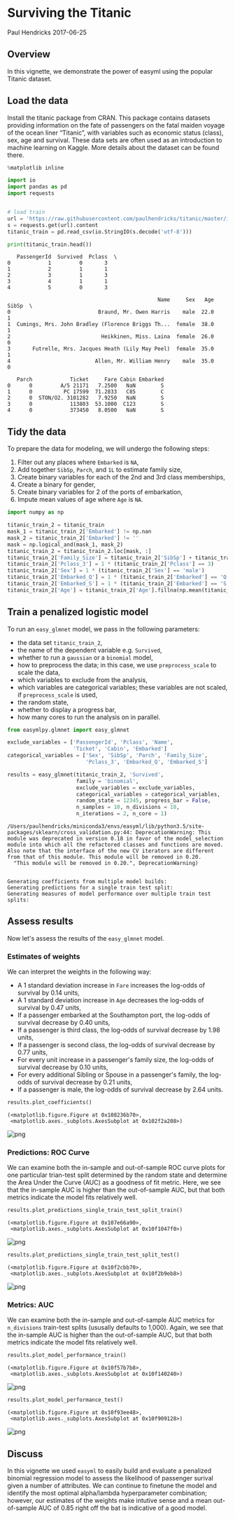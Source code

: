 
# Surviving the Titanic

Paul Hendricks
2017-06-25

## Overview

In this vignette, we demonstrate the power of easyml using the popular Titanic dataset.

## Load the data

Install the titanic package from CRAN. This package contains datasets providing information on the fate of passengers on the fatal maiden voyage of the ocean liner “Titanic”, with variables such as economic status (class), sex, age and survival. These data sets are often used as an introduction to machine learning on Kaggle. More details about the dataset can be found there.



```python
%matplotlib inline
```


```python
import io
import pandas as pd
import requests


# load train
url = 'https://raw.githubusercontent.com/paulhendricks/titanic/master/inst/data-raw/train.csv'
s = requests.get(url).content
titanic_train = pd.read_csv(io.StringIO(s.decode('utf-8')))
```


```python
print(titanic_train.head())
```

       PassengerId  Survived  Pclass  \
    0            1         0       3   
    1            2         1       1   
    2            3         1       3   
    3            4         1       1   
    4            5         0       3   
    
                                                    Name     Sex   Age  SibSp  \
    0                            Braund, Mr. Owen Harris    male  22.0      1   
    1  Cumings, Mrs. John Bradley (Florence Briggs Th...  female  38.0      1   
    2                             Heikkinen, Miss. Laina  female  26.0      0   
    3       Futrelle, Mrs. Jacques Heath (Lily May Peel)  female  35.0      1   
    4                           Allen, Mr. William Henry    male  35.0      0   
    
       Parch            Ticket     Fare Cabin Embarked  
    0      0         A/5 21171   7.2500   NaN        S  
    1      0          PC 17599  71.2833   C85        C  
    2      0  STON/O2. 3101282   7.9250   NaN        S  
    3      0            113803  53.1000  C123        S  
    4      0            373450   8.0500   NaN        S  


## Tidy the data

To prepare the data for modeling, we will undergo the following steps:

1. Filter out any places where `Embarked` is `NA`, 
2. Add together `SibSp`, `Parch`, and `1L` to estimate family size,
3. Create binary variables for each of the 2nd and 3rd class memberships, 
4. Create a binary for gender, 
5. Create binary variables for 2 of the ports of embarkation, 
6. Impute mean values of age where `Age` is `NA`.


```python
import numpy as np

titanic_train_2 = titanic_train
mask_1 = titanic_train_2['Embarked'] != np.nan
mask_2 = titanic_train_2['Embarked'] != ''
mask = np.logical_and(mask_1, mask_2)
titanic_train_2 = titanic_train_2.loc[mask, :]
titanic_train_2['Family_Size'] = titanic_train_2['SibSp'] + titanic_train_2['Parch'] + 1
titanic_train_2['Pclass_3'] = 1 * (titanic_train_2['Pclass'] == 3)
titanic_train_2['Sex'] = 1 * (titanic_train_2['Sex'] == 'male')
titanic_train_2['Embarked_Q'] = 1 * (titanic_train_2['Embarked'] == 'Q')
titanic_train_2['Embarked_S'] = 1 * (titanic_train_2['Embarked'] == 'S')
titanic_train_2['Age'] = titanic_train_2['Age'].fillna(np.mean(titanic_train_2['Age']))
```

## Train a penalized logistic model

To run an `easy_glmnet` model, we pass in the following parameters:

* the data set `titanic_train_2`,
* the name of the dependent variable e.g. `Survived`,
* whether to run a `gaussian` or a `binomial` model, 
* how to preprocess the data; in this case, we use `preprocess_scale` to scale the data, 
* which variables to exclude from the analysis, 
* which variables are categorical variables; these variables are not scaled, if `preprocess_scale` is used, 
* the random state, 
* whether to display a progress bar, 
* how many cores to run the analysis on in parallel.


```python
from easymlpy.glmnet import easy_glmnet

exclude_variables = ['PassengerId', 'Pclass', 'Name',
                     'Ticket', 'Cabin', 'Embarked']
categorical_variables = ['Sex', 'SibSp', 'Parch', 'Family_Size',
                         'Pclass_3', 'Embarked_Q', 'Embarked_S']

results = easy_glmnet(titanic_train_2, 'Survived',
                      family = 'binomial',
                      exclude_variables = exclude_variables,
                      categorical_variables = categorical_variables,
                      random_state = 12345, progress_bar = False,
                      n_samples = 10, n_divisions = 10,
                      n_iterations = 2, n_core = 1)
```

    /Users/paulhendricks/miniconda3/envs/easyml/lib/python3.5/site-packages/sklearn/cross_validation.py:44: DeprecationWarning: This module was deprecated in version 0.18 in favor of the model_selection module into which all the refactored classes and functions are moved. Also note that the interface of the new CV iterators are different from that of this module. This module will be removed in 0.20.
      "This module will be removed in 0.20.", DeprecationWarning)


    Generating coefficients from multiple model builds:
    Generating predictions for a single train test split:
    Generating measures of model performance over multiple train test splits:


## Assess results

Now let's assess the results of the `easy_glmnet` model.

### Estimates of weights

We can interpret the weights in the following way:

* A 1 standard deviation increase in `Fare` increases the log-odds of survival by 0.14 units, 
* A 1 standard deviation increase in `Age` decreases the log-odds of survival by 0.47 units, 
* If a passenger embarked at the Southampton port, the log-odds of survival decrease by 0.40 units, 
* If a passenger is third class, the log-odds of survival decrease by 1.98 units, 
* If a passenger is second class, the log-odds of survival decrease by 0.77 units, 
* For every unit increase in a passenger's family size, the log-odds of survival decrease by 0.10 units, 
* For every additional Sibling or Spouse in a passenger's family, the log-odds of survival decrease by 0.21 units, 
* If a passenger is male, the log-odds of survival decrease by 2.64 units. 



```python
results.plot_coefficients()
```




    (<matplotlib.figure.Figure at 0x108236b70>,
     <matplotlib.axes._subplots.AxesSubplot at 0x102f2a208>)




![png](titanic_files/titanic_9_1.png)


### Predictions: ROC Curve

We can examine both the in-sample and out-of-sample ROC curve plots for one particular trian-test split determined by the random state and determine the Area Under the Curve (AUC) as a goodness of fit metric. Here, we see that the in-sample AUC is higher than the out-of-sample AUC, but that both metrics indicate the model fits relatively well.



```python
results.plot_predictions_single_train_test_split_train()
```




    (<matplotlib.figure.Figure at 0x107e66a90>,
     <matplotlib.axes._subplots.AxesSubplot at 0x10f1047f0>)




![png](titanic_files/titanic_11_1.png)



```python
results.plot_predictions_single_train_test_split_test()
```




    (<matplotlib.figure.Figure at 0x10f2cbb70>,
     <matplotlib.axes._subplots.AxesSubplot at 0x10f2b9eb8>)




![png](titanic_files/titanic_12_1.png)


### Metrics: AUC

We can examine both the in-sample and out-of-sample AUC metrics for `n_divisions` train-test splits (ususally defaults to 1,000). Again, we see that the in-sample AUC is higher than the out-of-sample AUC, but that both metrics indicate the model fits relatively well.


```python
results.plot_model_performance_train()
```




    (<matplotlib.figure.Figure at 0x10f57b7b8>,
     <matplotlib.axes._subplots.AxesSubplot at 0x10f140240>)




![png](titanic_files/titanic_14_1.png)



```python
results.plot_model_performance_test()
```




    (<matplotlib.figure.Figure at 0x10f93ee48>,
     <matplotlib.axes._subplots.AxesSubplot at 0x10f909128>)




![png](titanic_files/titanic_15_1.png)


## Discuss

In this vignette we used `easyml` to easily build and evaluate a penalized binomial regression model to assess the likelihood of passenger surival given a number of attributes. We can continue to finetune the model and identify the most optimal alpha/lambda hyperparameter combination; however, our estimates of the weights make intutive sense and a mean out-of-sample AUC of 0.85 right off the bat is indicative of a good model. 


```python

```
